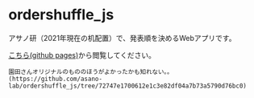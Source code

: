 # ordershuffle_js

アサノ研（2021年現在の机配置）で、発表順を決めるWebアプリです。

[こちら(github pages)](https://asano-lab.github.io/ordershuffle_js/)から閲覧してください。

```園田さんオリジナルのもののほうがよかったかも知れない。。(https://github.com/asano-lab/ordershuffle_js/tree/72747e1700612e1c3e82df04a7b73a5790d76bc0)```
